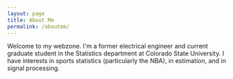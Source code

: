 ```yaml
---
layout: page
title: About Me
permalink: /aboutme/
---
```


Welcome to my webzone. I'm a former electrical engineer and current graduate student in the Statistics department at Colorado State University.  I have interests in sports statistics (particularly the NBA), in estimation, and in signal processing.
